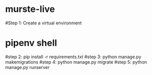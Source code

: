 # murste-live

#Step 1: Create a virtual environment
#        pipenv shell
#step 2: pip install -r requirements.txt
#step 3: python manage.py makemigrations
#step 4: python manage.py migrate
#step 5: python manage.py runserver
